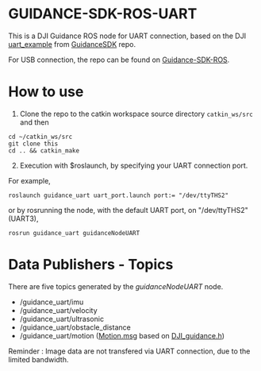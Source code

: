 # GUIDANCE-SDK-ROS-UART 

This is a DJI Guidance ROS node for UART connection, based on the DJI [uart_example](https://github.com/dji-sdk/GuidanceSDK/tree/master/examples/uart_example) from  [GuidanceSDK](https://github.com/dji-sdk/Guidance-SDK) repo.

For USB connection, the repo can be found on [Guidance-SDK-ROS](https://github.com/dji-sdk/Guidance-SDK-ROS).

# How to use
1. Clone the repo to the catkin workspace source directory `catkin_ws/src` and then 

```
cd ~/catkin_ws/src
git clone this
cd .. && catkin_make
```
2. Execution with $roslaunch, by specifying your UART connection port.

For example,

```
roslaunch guidance_uart uart_port.launch port:= "/dev/ttyTHS2" 
```
or by rosrunning the node, with the default UART port, on "/dev/ttyTHS2" (UART3),
```
rosrun guidance_uart guidanceNodeUART
```

# Data Publishers - Topics

There are five topics generated by the _guidanceNodeUART_ node.

* /guidance_uart/imu
* /guidance_uart/velocity
* /guidance_uart/ultrasonic
* /guidance_uart/obstacle_distance
* /guidance_uart/motion ([Motion.msg](https://github.com/jimcha21/guidance_uart/tree/master/msg/Motion.msg) based on [DJI_guidance.h](https://github.com/jimcha21/guidance_uart/tree/master/include/DJI_guidance.h#L196))
    
Reminder : Image data are not transfered via UART connection, due to the limited bandwidth.
